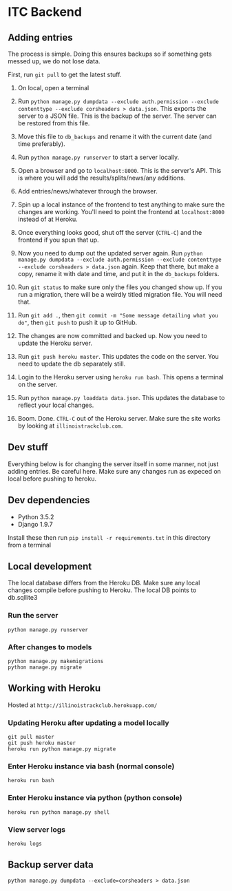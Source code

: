 # ITC Backend

## Adding entries

The process is simple. Doing this ensures backups so if something gets messed up, we do not lose data.

First, run `git pull` to get the latest stuff.

1. On local, open a terminal

2. Run `python manage.py dumpdata --exclude auth.permission --exclude contenttype --exclude corsheaders > data.json`. This exports the server to a JSON file. This is the backup of the server. The server can be restored from this file.

3. Move this file to `db_backups` and rename it with the current date (and time preferably).

4. Run `python manage.py runserver` to start a server locally.

5. Open a browser and go to `localhost:8000`. This is the server's API. This is where you will add the results/splits/news/any additions.

6. Add entries/news/whatever through the browser.

7. Spin up a local instance of the frontend to test anything to make sure the changes are working. You'll need to point the frontend at `localhost:8000` instead of at Heroku.

8. Once everything looks good, shut off the server (`CTRL-C`) and the frontend if you spun that up.

9. Now you need to dump out the updated server again. Run `python manage.py dumpdata --exclude auth.permission --exclude contenttype --exclude corsheaders > data.json` again. Keep that there, but make a copy, rename it with date and time, and put it in the `db_backups` folders.

10. Run `git status` to make sure only the files you changed show up. If you run a migration, there will be a weirdly titled migration file. You will need that.

11. Run `git add .`, then `git commit -m "Some message detailing what you do"`, then `git push` to push it up to GitHub.

12. The changes are now committed and backed up. Now you need to update the Heroku server.

13. Run `git push heroku master`. This updates the code on the server. You need to update the db separately still.

14. Login to the Heroku server using `heroku run bash`. This opens a terminal on the server.

15. Run `python manage.py loaddata data.json`. This updates the database to reflect your local changes.

16. Boom. Done. `CTRL-C` out of the Heroku server. Make sure the site works by looking at `illinoistrackclub.com`.


## Dev stuff

Everything below is for changing the server itself in some manner, not just adding entries. Be careful here. Make sure any changes run as expeced on local before pushing to heroku.

## Dev dependencies
* Python 3.5.2
* Django 1.9.7

Install these then run `pip install -r requirements.txt` in this directory from a terminal

## Local development

The local database differs from the Heroku DB. Make sure any local changes compile before pushing to Heroku. The local DB points to db.sqllite3

### Run the server
    python manage.py runserver

### After changes to models
    python manage.py makemigrations
    python manage.py migrate

## Working with Heroku

Hosted at `http://illinoistrackclub.herokuapp.com/`

### Updating Heroku after updating a model locally
    git pull master
    git push heroku master
    heroku run python manage.py migrate

### Enter Heroku instance via bash (normal console)
    heroku run bash

### Enter Heroku instance via python (python console)
    heroku run python manage.py shell

### View server logs
    heroku logs

## Backup server data
    python manage.py dumpdata --exclude=corsheaders > data.json
